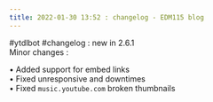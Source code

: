 ```yaml
---
title: 2022-01-30 13:52 : changelog - EDM115 blog
---
```


#ytdlbot #changelog : new in 2.6.1  
Minor changes :  
  
• Added support for embed links  
• Fixed unresponsive and downtimes  
• Fixed `music.youtube.com` broken thumbnails
